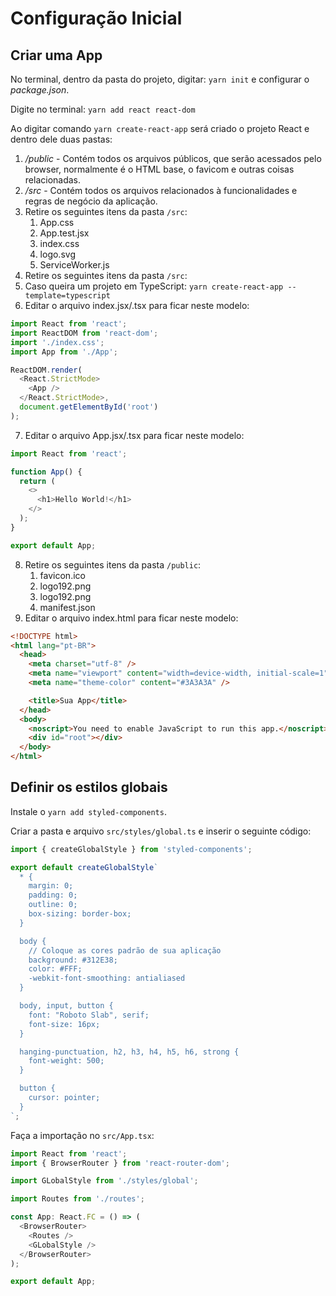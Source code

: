 # Configuração Inicial

## Criar uma App

No terminal, dentro da pasta do projeto, digitar: `yarn init` e configurar o _package.json_.

Digite no terminal: `yarn add react react-dom`

Ao digitar comando `yarn create-react-app` será criado o projeto React e dentro dele duas pastas:

1. _/public_ - Contém todos os arquivos públicos, que serão acessados pelo browser, normalmente é o HTML base, o favicom e outras coisas relacionadas.
2. _/src_ - Contém todos os arquivos relacionados à funcionalidades e regras de negócio da aplicação.
3. Retire os seguintes itens da pasta `/src`:
   1. App.css
   2. App.test.jsx
   3. index.css
   4. logo.svg
   5. ServiceWorker.js
4. Retire os seguintes itens da pasta `/src`:
5. Caso queira um projeto em TypeScript: `yarn create-react-app --template=typescript`
6. Editar o arquivo index.jsx/.tsx para ficar neste modelo:

```js
import React from 'react';
import ReactDOM from 'react-dom';
import './index.css';
import App from './App';

ReactDOM.render(
  <React.StrictMode>
    <App />
  </React.StrictMode>,
  document.getElementById('root')
);
```

7. Editar o arquivo App.jsx/.tsx para ficar neste modelo:

```js
import React from 'react';

function App() {
  return (
    <>
      <h1>Hello World!</h1>
    </>
  );
}

export default App;
```

8. Retire os seguintes itens da pasta `/public`:
   1. favicon.ico
   2. logo192.png
   3. logo192.png
   4. manifest.json
9. Editar o arquivo index.html para ficar neste modelo:

```html
<!DOCTYPE html>
<html lang="pt-BR">
  <head>
    <meta charset="utf-8" />
    <meta name="viewport" content="width=device-width, initial-scale=1" />
    <meta name="theme-color" content="#3A3A3A" />

    <title>Sua App</title>
  </head>
  <body>
    <noscript>You need to enable JavaScript to run this app.</noscript>
    <div id="root"></div>
  </body>
</html>
```

## Definir os estilos globais

Instale o `yarn add styled-components`.

Criar a pasta e arquivo `src/styles/global.ts` e inserir o seguinte código:

```js
import { createGlobalStyle } from 'styled-components';

export default createGlobalStyle`
  * {
    margin: 0;
    padding: 0;
    outline: 0;
    box-sizing: border-box;
  }

  body {
    // Coloque as cores padrão de sua aplicação
    background: #312E38;
    color: #FFF;
    -webkit-font-smoothing: antialiased
  }

  body, input, button {
    font: "Roboto Slab", serif;
    font-size: 16px;
  }

  hanging-punctuation, h2, h3, h4, h5, h6, strong {
    font-weight: 500;
  }

  button {
    cursor: pointer;
  }
`;
```

Faça a importação no `src/App.tsx`:

```js
import React from 'react';
import { BrowserRouter } from 'react-router-dom';

import GLobalStyle from './styles/global';

import Routes from './routes';

const App: React.FC = () => (
  <BrowserRouter>
    <Routes />
    <GLobalStyle />
  </BrowserRouter>
);

export default App;
```
